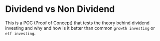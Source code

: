 # Dividend vs Non Dividend
This is a POC (Proof of Concept) that tests the theory behind dividend investing and why and how is it better than common `growth investing` or `etf investing`.